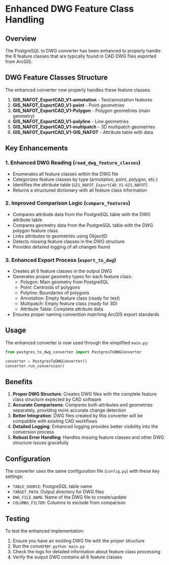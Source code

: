 # Enhanced DWG Feature Class Handling

## Overview
The PostgreSQL to DWG converter has been enhanced to properly handle the 6 feature classes that are typically found in CAD DWG files exported from ArcGIS.

## DWG Feature Classes Structure

The enhanced converter now properly handles these feature classes:

1. **GIS_NAFOT_ExportCAD_V1-annotation** - Text/annotation features
2. **GIS_NAFOT_ExportCAD_V1-point** - Point geometries  
3. **GIS_NAFOT_ExportCAD_V1-Polygon** - Polygon geometries (main geometry)
4. **GIS_NAFOT_ExportCAD_V1-polyline** - Line geometries
5. **GIS_NAFOT_ExportCAD_V1-multipatch** - 3D multipatch geometries
6. **GIS_NAFOT_ExportCAD_V1-GIS_NAFOT** - Attribute table with data

## Key Enhancements

### 1. Enhanced DWG Reading (`read_dwg_feature_classes`)
- Enumerates all feature classes within the DWG file
- Categorizes feature classes by type (annotation, point, polygon, etc.)
- Identifies the attribute table (`GIS_NAFOT_ExportCAD_V1-GIS_NAFOT`)
- Returns a structured dictionary with all feature class information

### 2. Improved Comparison Logic (`compare_features`)
- Compares attribute data from the PostgreSQL table with the DWG attribute table
- Compares geometry data from the PostgreSQL table with the DWG polygon feature class
- Links attributes to geometries using ObjectID
- Detects missing feature classes in the DWG structure
- Provides detailed logging of all changes found

### 3. Enhanced Export Process (`export_to_dwg`)
- Creates all 6 feature classes in the output DWG
- Generates proper geometry types for each feature class:
  - Polygon: Main geometry from PostgreSQL
  - Point: Centroids of polygons
  - Polyline: Boundaries of polygons
  - Annotation: Empty feature class (ready for text)
  - Multipatch: Empty feature class (ready for 3D)
  - Attribute Table: Complete attribute data
- Ensures proper naming convention matching ArcGIS export standards

## Usage

The enhanced converter is now used through the simplified `main.py`:

```python
from postgres_to_dwg_converter import PostgresToDWGConverter

converter = PostgresToDWGConverter()
converter.run_conversion()
```

## Benefits

1. **Proper DWG Structure**: Creates DWG files with the complete feature class structure expected by CAD software
2. **Accurate Comparisons**: Compares both attributes and geometries separately, providing more accurate change detection
3. **Better Integration**: DWG files created by this converter will be compatible with existing CAD workflows
4. **Detailed Logging**: Enhanced logging provides better visibility into the conversion process
5. **Robust Error Handling**: Handles missing feature classes and other DWG structure issues gracefully

## Configuration

The converter uses the same configuration file (`config.py`) with these key settings:
- `TABLE_SOURCE`: PostgreSQL table name
- `TARGET_PATH`: Output directory for DWG files
- `DWG_FILE_NAME`: Name of the DWG file to create/update
- `COLUMNS_FILTER`: Columns to exclude from comparison

## Testing

To test the enhanced implementation:
1. Ensure you have an existing DWG file with the proper structure
2. Run the converter: `python main.py`
3. Check the logs for detailed information about feature class processing
4. Verify the output DWG contains all 6 feature classes
